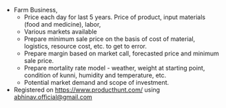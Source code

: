 - Farm Business,
	- Price each day for last 5 years. Price of product, input materials (food and medicine), labor,
	- Various markets available
	- Prepare minimum sale price on the basis of cost of material, logistics, resource cost, etc. to get to error.
	- Prepare margin based on market call, forecasted price and minimum sale price.
	- Prepare mortality rate model - weather, weight at starting point, condition of kunni, humidity and temperature, etc.
	- Potential market demand and scope of investment.
- Registered on https://www.producthunt.com/ using abhinav.official@gmail.com